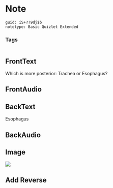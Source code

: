# Note
```
guid: iS+??9dj$b
notetype: Basic Quizlet Extended
```

### Tags
```
```

## FrontText
Which is more posterior: Trachea or Esophagus?

## FrontAudio


## BackText
Esophagus

## BackAudio


## Image
<div><img src="quizlet-0Kz2J0DMbCgiYimDzkY5lA.jpg"></div>

## Add Reverse

